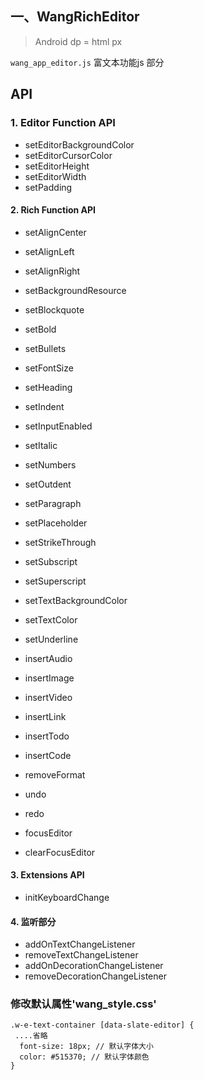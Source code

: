 ## 一、WangRichEditor 

> Android dp = html px

`wang_app_editor.js` 富文本功能js 部分

## API
### 1. Editor Function API


- setEditorBackgroundColor
- setEditorCursorColor
- setEditorHeight
- setEditorWidth
- setPadding


#### 2. Rich Function API

- setAlignCenter
- setAlignLeft
- setAlignRight
- setBackgroundResource
- setBlockquote
- setBold
- setBullets
- setFontSize
- setHeading
- setIndent
- setInputEnabled
- setItalic
- setNumbers
- setOutdent
- setParagraph
- setPlaceholder
- setStrikeThrough
- setSubscript
- setSuperscript
- setTextBackgroundColor
- setTextColor
- setUnderline
- insertAudio
- insertImage
- insertVideo
- insertLink
- insertTodo
- insertCode

- removeFormat 

- undo
- redo

- focusEditor
- clearFocusEditor

#### 3. Extensions API

- initKeyboardChange   
 

#### 4. 监听部分
- addOnTextChangeListener
- removeTextChangeListener
- addOnDecorationChangeListener
- removeDecorationChangeListener

### 修改默认属性'wang_style.css'
```
.w-e-text-container [data-slate-editor] {
 ....省略
  font-size: 18px; // 默认字体大小
  color: #515370; // 默认字体颜色
}
```
